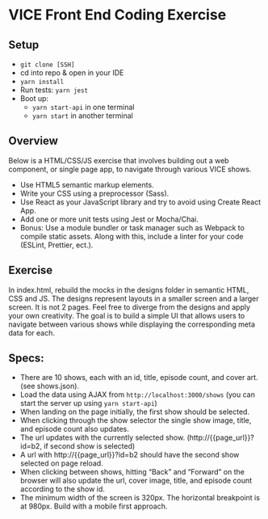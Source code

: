 # VICE Front End Coding Exercise

## Setup
- `git clone [SSH]`
- cd into repo & open in your IDE
- `yarn install`
- Run tests: `yarn jest`
- Boot up:
  -  `yarn start-api` in one terminal
  -  `yarn start` in another terminal


## Overview
Below is a HTML/CSS/JS exercise that involves building out a web component, or single page app, to navigate through various VICE shows.

- Use HTML5 semantic markup elements.
- Write your CSS using a preprocessor (Sass).
- Use React as your JavaScript library and try to avoid using Create React App.
- Add one or more unit tests using Jest or Mocha/Chai.
- Bonus: Use a module bundler or task manager such as Webpack to compile static assets. Along with this, include a linter for your code (ESLint, Prettier, ect.).

## Exercise
In index.html, rebuild the mocks in the designs folder in semantic HTML, CSS and JS. The designs represent layouts in a smaller screen and a larger screen. It is not 2 pages. Feel free to diverge from the designs and apply your own creativity. The goal is to build a simple UI that allows users to navigate between various shows while displaying the corresponding meta data for each.

## Specs:
- There are 10 shows, each with an id, title, episode count, and cover art. (see shows.json).
- Load the data using AJAX from `http://localhost:3000/shows` (you can start the server up using `yarn start-api`)
- When landing on the page initially, the first show should be selected.
- When clicking through the show selector the single show image, title, and episode count also updates.
- The url updates with the currently selected show. (http://{{page_url}}?id=b2, if second show is selected)
- A url with http://{{page_url}}?id=b2 should have the second show selected on page reload.
- When clicking between shows, hitting “Back” and “Forward” on the browser will also update the url, cover image, title, and episode count according to the show id.
- The minimum width of the screen is 320px. The horizontal breakpoint is at 980px. Build with a mobile first approach.
